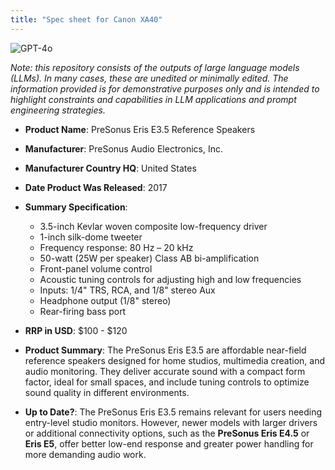```yaml
---
title: "Spec sheet for Canon XA40"
---
```

![GPT-4o](https://img.shields.io/badge/GPT--4o-3333FF?style=for-the-badge&logo=openai&logoColor=white)



*Note: this repository consists of the outputs of large language models (LLMs). In many cases, these are unedited or minimally edited. The information provided is for demonstrative purposes only and is intended to highlight constraints and capabilities in LLM applications and prompt engineering strategies.*


- **Product Name**: PreSonus Eris E3.5 Reference Speakers
- **Manufacturer**: PreSonus Audio Electronics, Inc.
- **Manufacturer Country HQ**: United States
- **Date Product Was Released**: 2017

- **Summary Specification**:
  - 3.5-inch Kevlar woven composite low-frequency driver
  - 1-inch silk-dome tweeter
  - Frequency response: 80 Hz – 20 kHz
  - 50-watt (25W per speaker) Class AB bi-amplification
  - Front-panel volume control
  - Acoustic tuning controls for adjusting high and low frequencies
  - Inputs: 1/4" TRS, RCA, and 1/8" stereo Aux
  - Headphone output (1/8" stereo)
  - Rear-firing bass port

- **RRP in USD**: $100 - $120

- **Product Summary**: 
  The PreSonus Eris E3.5 are affordable near-field reference speakers designed for home studios, multimedia creation, and audio monitoring. They deliver accurate sound with a compact form factor, ideal for small spaces, and include tuning controls to optimize sound quality in different environments.

- **Up to Date?**:
  The PreSonus Eris E3.5 remains relevant for users needing entry-level studio monitors. However, newer models with larger drivers or additional connectivity options, such as the **PreSonus Eris E4.5** or **Eris E5**, offer better low-end response and greater power handling for more demanding audio work.